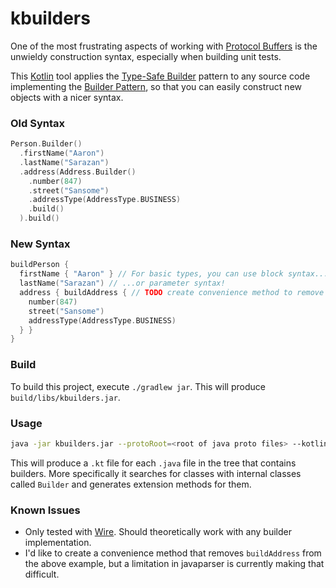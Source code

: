 # kbuilders

One of the most frustrating aspects of working with [Protocol Buffers](https://github.com/google/protobuf) is the unwieldy construction syntax, especially when building unit tests.

This [Kotlin](kotlinlang.org) tool applies the [Type-Safe Builder](http://kotlinlang.org/docs/reference/type-safe-builders.html) pattern to any source code implementing the [Builder Pattern](http://en.wikipedia.org/wiki/Builder_pattern), so that you can easily construct new objects with a nicer syntax.

### Old Syntax
```kotlin
Person.Builder()
  .firstName("Aaron")
  .lastName("Sarazan")
  .address(Address.Builder()
    .number(847)
    .street("Sansome")
    .addressType(AddressType.BUSINESS)
    .build()
  ).build()
```

### New Syntax
```kotlin
buildPerson {
  firstName { "Aaron" } // For basic types, you can use block syntax...
  lastName("Sarazan") // ...or parameter syntax!
  address { buildAddress { // TODO create convenience method to remove 'buildAddress'
    number(847)
    street("Sansome")
    addressType(AddressType.BUSINESS)
  } }
}
```

### Build
To build this project, execute `./gradlew jar`. This will produce `build/libs/kbuilders.jar`.

### Usage

```bash
java -jar kbuilders.jar --protoRoot=<root of java proto files> --kotlinRoot=<root of destination kotlin files> [--inline] [--methodPrefix=<prefix>]
```

This will produce a `.kt` file for each `.java` file in the tree that contains builders. More specifically it searches for classes with internal classes called `Builder` and generates extension methods for them. 

### Known Issues
* Only tested with [Wire](https://github.com/square/wire). Should theoretically work with any builder implementation.
* I'd like to create a convenience method that removes `buildAddress` from the above example, but a limitation in javaparser is currently making that difficult.
